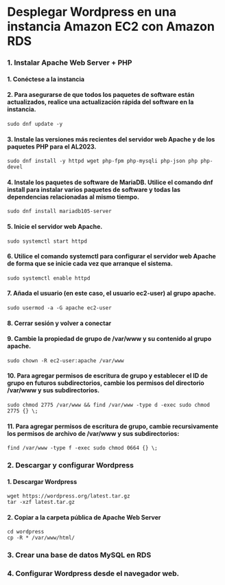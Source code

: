 # Desplegar Wordpress en una instancia Amazon EC2 con Amazon RDS

### 1. Instalar Apache Web Server + PHP

#### 1. Conéctese a la instancia

#### 2. Para asegurarse de que todos los paquetes de software están actualizados, realice una actualización rápida del software en la instancia.

```console
sudo dnf update -y
```

#### 3. Instale las versiones más recientes del servidor web Apache y de los paquetes PHP para el AL2023.

```console
sudo dnf install -y httpd wget php-fpm php-mysqli php-json php php-devel
```

#### 4. Instale los paquetes de software de MariaDB. Utilice el comando dnf install para instalar varios paquetes de software y todas las dependencias relacionadas al mismo tiempo.

```console
sudo dnf install mariadb105-server
```

#### 5. Inicie el servidor web Apache.

```console
sudo systemctl start httpd
```

#### 6. Utilice el comando systemctl para configurar el servidor web Apache de forma que se inicie cada vez que arranque el sistema.

```console
sudo systemctl enable httpd
```

#### 7. Añada el usuario (en este caso, el usuario ec2-user) al grupo apache.

```console
sudo usermod -a -G apache ec2-user
```

#### 8. Cerrar sesión y volver a conectar

#### 9. Cambie la propiedad de grupo de /var/www y su contenido al grupo apache.

```console
sudo chown -R ec2-user:apache /var/www
```
#### 10. Para agregar permisos de escritura de grupo y establecer el ID de grupo en futuros subdirectorios, cambie los permisos del directorio /var/www y sus subdirectorios.

```console
sudo chmod 2775 /var/www && find /var/www -type d -exec sudo chmod 2775 {} \;
```

#### 11. Para agregar permisos de escritura de grupo, cambie recursivamente los permisos de archivo de /var/www y sus subdirectorios:

```console
find /var/www -type f -exec sudo chmod 0664 {} \;
```

### 2. Descargar y configurar Wordpress

#### 1. Descargar Wordpress

```console
wget https://wordpress.org/latest.tar.gz
tar -xzf latest.tar.gz
```

#### 2. Copiar a la carpeta pública de Apache Web Server

```console
cd wordpress
cp -R * /var/www/html/
```

### 3. Crear una base de datos MySQL en RDS

### 4. Configurar Wordpress desde el navegador web.